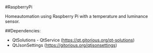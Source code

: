 #RaspberryPi

Homeautomation using Raspberry Pi with a temperature and luminance sensor.

##Dependencies:
- QtSolutions - QtService (https://qt.gitorious.org/qt-solutions)
- QtJsonSettings (https://gitorious.org/qtjsonsettings)
